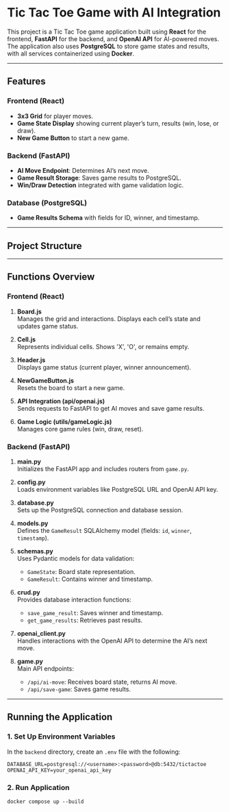 # Tic Tac Toe Game with AI Integration

This project is a Tic Tac Toe game application built using **React** for the frontend, **FastAPI** for the backend, and **OpenAI API** for AI-powered moves. The application also uses **PostgreSQL** to store game states and results, with all services containerized using **Docker**.

---

## Features

### Frontend (React)
- **3x3 Grid** for player moves.
- **Game State Display** showing current player’s turn, results (win, lose, or draw).
- **New Game Button** to start a new game.

### Backend (FastAPI)
- **AI Move Endpoint**: Determines AI’s next move.
- **Game Result Storage**: Saves game results to PostgreSQL.
- **Win/Draw Detection** integrated with game validation logic.

### Database (PostgreSQL)
- **Game Results Schema** with fields for ID, winner, and timestamp.

---

## Project Structure


---

## Functions Overview

### Frontend (React)

1. **Board.js**  
   Manages the grid and interactions. Displays each cell’s state and updates game status.

2. **Cell.js**  
   Represents individual cells. Shows 'X', 'O', or remains empty.

3. **Header.js**  
   Displays game status (current player, winner announcement).

4. **NewGameButton.js**  
   Resets the board to start a new game.

5. **API Integration (api/openai.js)**  
   Sends requests to FastAPI to get AI moves and save game results.

6. **Game Logic (utils/gameLogic.js)**  
   Manages core game rules (win, draw, reset).

### Backend (FastAPI)

1. **main.py**  
   Initializes the FastAPI app and includes routers from `game.py`.

2. **config.py**  
   Loads environment variables like PostgreSQL URL and OpenAI API key.

3. **database.py**  
   Sets up the PostgreSQL connection and database session.

4. **models.py**  
   Defines the `GameResult` SQLAlchemy model (fields: `id`, `winner`, `timestamp`).

5. **schemas.py**  
   Uses Pydantic models for data validation:
   - `GameState`: Board state representation.
   - `GameResult`: Contains winner and timestamp.

6. **crud.py**  
   Provides database interaction functions:
   - `save_game_result`: Saves winner and timestamp.
   - `get_game_results`: Retrieves past results.

7. **openai_client.py**  
   Handles interactions with the OpenAI API to determine the AI’s next move.

8. **game.py**  
   Main API endpoints:
   - `/api/ai-move`: Receives board state, returns AI move.
   - `/api/save-game`: Saves game results.

---

## Running the Application

### 1. Set Up Environment Variables

In the `backend` directory, create an `.env` file with the following:

```plaintext
DATABASE_URL=postgresql://<username>:<password>@db:5432/tictactoe
OPENAI_API_KEY=your_openai_api_key
```

### 2. Run Application

```plaintext
docker compose up --build
